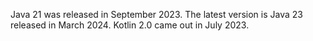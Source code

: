 Java 21 was released in September 2023. The latest version is Java 23 released in March 2024. Kotlin 2.0 came out in July 2023.
